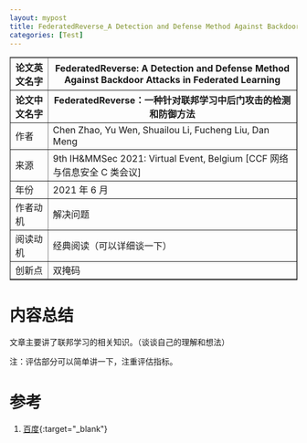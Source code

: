```yaml
---
layout: mypost
title: FederatedReverse_A Detection and Defense Method Against Backdoor Attacks in Federated Learning
categories: [Test]
---
```


<table border="1">
    <tr>
        <th>论文英文名字</th>
        <th>FederatedReverse: A Detection and Defense Method Against Backdoor Attacks in Federated Learning</th>
    </tr>
    <tr>
        <th>论文中文名字</th>
        <th>FederatedReverse：一种针对联邦学习中后门攻击的检测和防御方法</th>
    </tr>
    <tr>
        <td>作者</td>
        <td>Chen Zhao, Yu Wen, Shuailou Li, Fucheng Liu, Dan Meng</td>
    </tr>
    <tr>
        <td>来源</td>
        <td>9th IH&MMSec 2021: Virtual Event, Belgium [CCF 网络与信息安全 C 类会议]</td>
    </tr>
    <tr>
        <td>年份</td>
        <td>2021 年 6 月</td>
    </tr>
    <tr>
        <td>作者动机</td>
        <td>解决问题</td>
    </tr>
    <tr>
        <td>阅读动机</td>
        <td>经典阅读（可以详细谈一下）</td>
    </tr>
    <tr>
        <td>创新点</td>
        <td>双掩码</td>
    </tr>
</table>

# 内容总结

文章主要讲了联邦学习的相关知识。（谈谈自己的理解和想法）

注：评估部分可以简单讲一下，注重评估指标。

# 参考

1. [百度](https://www.baidu.com){:target="_blank"}